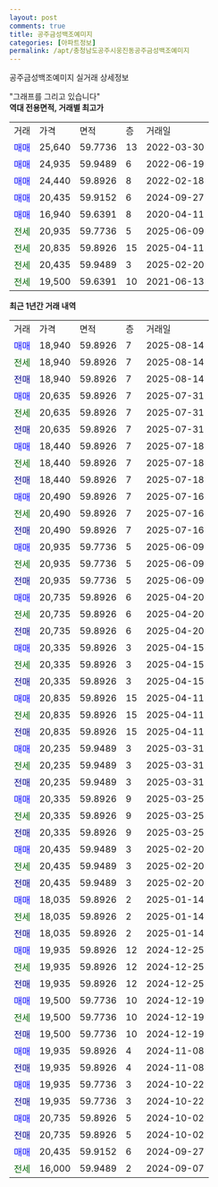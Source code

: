 ```yaml
---
layout: post
comments: true
title: 공주금성백조예미지
categories: [아파트정보]
permalink: /apt/충청남도공주시웅진동공주금성백조예미지
---
```


공주금성백조예미지 실거래 상세정보

<script type="text/javascript">
  google.charts.load('current', {'packages':['line', 'corechart']});
  google.charts.setOnLoadCallback(drawChart);

  function drawChart() {
    var data = new google.visualization.DataTable();
    data.addColumn('date', '거래일');
    data.addColumn('number', "매매");
    data.addColumn('number', "전세");
    data.addColumn('number', "전매");

    data.addRows([[new Date(Date.parse("2025-08-14")), 18940, null, null], [new Date(Date.parse("2025-08-14")), null, 18940, null], [new Date(Date.parse("2025-08-14")), null, null, 18940], [new Date(Date.parse("2025-07-31")), 20635, null, null], [new Date(Date.parse("2025-07-31")), null, 20635, null], [new Date(Date.parse("2025-07-31")), null, null, 20635], [new Date(Date.parse("2025-07-18")), 18440, null, null], [new Date(Date.parse("2025-07-18")), null, 18440, null], [new Date(Date.parse("2025-07-18")), null, null, 18440], [new Date(Date.parse("2025-07-16")), 20490, null, null], [new Date(Date.parse("2025-07-16")), null, 20490, null], [new Date(Date.parse("2025-07-16")), null, null, 20490], [new Date(Date.parse("2025-06-09")), 20935, null, null], [new Date(Date.parse("2025-06-09")), null, 20935, null], [new Date(Date.parse("2025-06-09")), null, null, 20935], [new Date(Date.parse("2025-04-20")), 20735, null, null], [new Date(Date.parse("2025-04-20")), null, 20735, null], [new Date(Date.parse("2025-04-20")), null, null, 20735], [new Date(Date.parse("2025-04-15")), 20335, null, null], [new Date(Date.parse("2025-04-15")), null, 20335, null], [new Date(Date.parse("2025-04-15")), null, null, 20335], [new Date(Date.parse("2025-04-11")), 20835, null, null], [new Date(Date.parse("2025-04-11")), null, 20835, null], [new Date(Date.parse("2025-04-11")), null, null, 20835], [new Date(Date.parse("2025-03-31")), 20235, null, null], [new Date(Date.parse("2025-03-31")), null, 20235, null], [new Date(Date.parse("2025-03-31")), null, null, 20235], [new Date(Date.parse("2025-03-25")), 20335, null, null], [new Date(Date.parse("2025-03-25")), null, 20335, null], [new Date(Date.parse("2025-03-25")), null, null, 20335], [new Date(Date.parse("2025-02-20")), 20435, null, null], [new Date(Date.parse("2025-02-20")), null, 20435, null], [new Date(Date.parse("2025-02-20")), null, null, 20435], [new Date(Date.parse("2025-01-14")), 18035, null, null], [new Date(Date.parse("2025-01-14")), null, 18035, null], [new Date(Date.parse("2025-01-14")), null, null, 18035], [new Date(Date.parse("2024-12-25")), 19935, null, null], [new Date(Date.parse("2024-12-25")), null, 19935, null], [new Date(Date.parse("2024-12-25")), null, null, 19935], [new Date(Date.parse("2024-12-19")), 19500, null, null], [new Date(Date.parse("2024-12-19")), null, 19500, null], [new Date(Date.parse("2024-12-19")), null, null, 19500], [new Date(Date.parse("2024-11-08")), 19935, null, null], [new Date(Date.parse("2024-11-08")), null, null, 19935], [new Date(Date.parse("2024-10-22")), 19935, null, null], [new Date(Date.parse("2024-10-22")), null, null, 19935], [new Date(Date.parse("2024-10-02")), 20735, null, null], [new Date(Date.parse("2024-10-02")), null, null, 20735], [new Date(Date.parse("2024-09-27")), 20435, null, null], [new Date(Date.parse("2024-09-07")), null, 16000, null]]);

    var options = {
      hAxis: {
        format: 'yyyy/MM/dd'
      },    
      lineWidth: 0,
      pointsVisible: true,    
      title: '최근 1년간 유형별 실거래가 분포',
      legend: { position: 'bottom' }
    };

    var formatter = new google.visualization.NumberFormat({pattern:'###,###'} );
    formatter.format(data, 1);
    formatter.format(data, 2);
    
    setTimeout(function() {
        var chart = new google.visualization.LineChart(document.getElementById('columnchart_material'));
        chart.draw(data, (options));
        document.getElementById('loading').style.display = 'none';
    }, 200);
  }
</script>


<div id="loading" style="z-index:20; display: block; margin-left: 0px">"그래프를 그리고 있습니다"</div>
<div id="columnchart_material" style="width: 95%; margin-left: 0px; display: block"></div>
<!-- contents start -->
<b>역대 전용면적, 거래별 최고가</b>
<table class="sortable">
    <tr>
      <td>거래</td>
      <td>가격</td>
      <td>면적</td>
      <td>층</td>
      <td>거래일</td>
    </tr>
        <tr>
          <td><a style="color: blue">매매</a></td>
          <td>25,640</td>
          <td>59.7736</td>
          <td>13</td>
          <td>2022-03-30</td>
        </tr>            <tr>
          <td><a style="color: blue">매매</a></td>
          <td>24,935</td>
          <td>59.9489</td>
          <td>6</td>
          <td>2022-06-19</td>
        </tr>            <tr>
          <td><a style="color: blue">매매</a></td>
          <td>24,440</td>
          <td>59.8926</td>
          <td>8</td>
          <td>2022-02-18</td>
        </tr>            <tr>
          <td><a style="color: blue">매매</a></td>
          <td>20,435</td>
          <td>59.9152</td>
          <td>6</td>
          <td>2024-09-27</td>
        </tr>            <tr>
          <td><a style="color: blue">매매</a></td>
          <td>16,940</td>
          <td>59.6391</td>
          <td>8</td>
          <td>2020-04-11</td>
        </tr>        
        <tr>
              <td><a style="color: darkgreen">전세</a></td>
              <td>20,935</td>
              <td>59.7736</td>
              <td>5</td>
              <td>2025-06-09</td>
            </tr>            <tr>
              <td><a style="color: darkgreen">전세</a></td>
              <td>20,835</td>
              <td>59.8926</td>
              <td>15</td>
              <td>2025-04-11</td>
            </tr>            <tr>
              <td><a style="color: darkgreen">전세</a></td>
              <td>20,435</td>
              <td>59.9489</td>
              <td>3</td>
              <td>2025-02-20</td>
            </tr>            <tr>
              <td><a style="color: darkgreen">전세</a></td>
              <td>19,500</td>
              <td>59.6391</td>
              <td>10</td>
              <td>2021-06-13</td>
            </tr>        
    
</table>

<b>최근 1년간 거래 내역</b>

<table class="sortable">
    <tr>
      <td>거래</td>
      <td>가격</td>
      <td>면적</td>
      <td>층</td>
      <td>거래일</td>
    </tr>
    <tr>
      <td><a style="color: blue">매매</a></td>
      <td>18,940</td>
      <td>59.8926</td>
      <td>7</td>
      <td>2025-08-14</td>
    </tr>          <tr>
      <td><a style="color: darkgreen">전세</a></td>
      <td>18,940</td>
      <td>59.8926</td>
      <td>7</td>
      <td>2025-08-14</td>
    </tr>          <tr>
      <td><a style="color: darkblue">전매</a></td>
      <td>18,940</td>
      <td>59.8926</td>
      <td>7</td>
      <td>2025-08-14</td>
    </tr>          <tr>
      <td><a style="color: blue">매매</a></td>
      <td>20,635</td>
      <td>59.8926</td>
      <td>7</td>
      <td>2025-07-31</td>
    </tr>          <tr>
      <td><a style="color: darkgreen">전세</a></td>
      <td>20,635</td>
      <td>59.8926</td>
      <td>7</td>
      <td>2025-07-31</td>
    </tr>          <tr>
      <td><a style="color: darkblue">전매</a></td>
      <td>20,635</td>
      <td>59.8926</td>
      <td>7</td>
      <td>2025-07-31</td>
    </tr>          <tr>
      <td><a style="color: blue">매매</a></td>
      <td>18,440</td>
      <td>59.8926</td>
      <td>7</td>
      <td>2025-07-18</td>
    </tr>          <tr>
      <td><a style="color: darkgreen">전세</a></td>
      <td>18,440</td>
      <td>59.8926</td>
      <td>7</td>
      <td>2025-07-18</td>
    </tr>          <tr>
      <td><a style="color: darkblue">전매</a></td>
      <td>18,440</td>
      <td>59.8926</td>
      <td>7</td>
      <td>2025-07-18</td>
    </tr>          <tr>
      <td><a style="color: blue">매매</a></td>
      <td>20,490</td>
      <td>59.8926</td>
      <td>7</td>
      <td>2025-07-16</td>
    </tr>          <tr>
      <td><a style="color: darkgreen">전세</a></td>
      <td>20,490</td>
      <td>59.8926</td>
      <td>7</td>
      <td>2025-07-16</td>
    </tr>          <tr>
      <td><a style="color: darkblue">전매</a></td>
      <td>20,490</td>
      <td>59.8926</td>
      <td>7</td>
      <td>2025-07-16</td>
    </tr>          <tr>
      <td><a style="color: blue">매매</a></td>
      <td>20,935</td>
      <td>59.7736</td>
      <td>5</td>
      <td>2025-06-09</td>
    </tr>          <tr>
      <td><a style="color: darkgreen">전세</a></td>
      <td>20,935</td>
      <td>59.7736</td>
      <td>5</td>
      <td>2025-06-09</td>
    </tr>          <tr>
      <td><a style="color: darkblue">전매</a></td>
      <td>20,935</td>
      <td>59.7736</td>
      <td>5</td>
      <td>2025-06-09</td>
    </tr>          <tr>
      <td><a style="color: blue">매매</a></td>
      <td>20,735</td>
      <td>59.8926</td>
      <td>6</td>
      <td>2025-04-20</td>
    </tr>          <tr>
      <td><a style="color: darkgreen">전세</a></td>
      <td>20,735</td>
      <td>59.8926</td>
      <td>6</td>
      <td>2025-04-20</td>
    </tr>          <tr>
      <td><a style="color: darkblue">전매</a></td>
      <td>20,735</td>
      <td>59.8926</td>
      <td>6</td>
      <td>2025-04-20</td>
    </tr>          <tr>
      <td><a style="color: blue">매매</a></td>
      <td>20,335</td>
      <td>59.8926</td>
      <td>3</td>
      <td>2025-04-15</td>
    </tr>          <tr>
      <td><a style="color: darkgreen">전세</a></td>
      <td>20,335</td>
      <td>59.8926</td>
      <td>3</td>
      <td>2025-04-15</td>
    </tr>          <tr>
      <td><a style="color: darkblue">전매</a></td>
      <td>20,335</td>
      <td>59.8926</td>
      <td>3</td>
      <td>2025-04-15</td>
    </tr>          <tr>
      <td><a style="color: blue">매매</a></td>
      <td>20,835</td>
      <td>59.8926</td>
      <td>15</td>
      <td>2025-04-11</td>
    </tr>          <tr>
      <td><a style="color: darkgreen">전세</a></td>
      <td>20,835</td>
      <td>59.8926</td>
      <td>15</td>
      <td>2025-04-11</td>
    </tr>          <tr>
      <td><a style="color: darkblue">전매</a></td>
      <td>20,835</td>
      <td>59.8926</td>
      <td>15</td>
      <td>2025-04-11</td>
    </tr>          <tr>
      <td><a style="color: blue">매매</a></td>
      <td>20,235</td>
      <td>59.9489</td>
      <td>3</td>
      <td>2025-03-31</td>
    </tr>          <tr>
      <td><a style="color: darkgreen">전세</a></td>
      <td>20,235</td>
      <td>59.9489</td>
      <td>3</td>
      <td>2025-03-31</td>
    </tr>          <tr>
      <td><a style="color: darkblue">전매</a></td>
      <td>20,235</td>
      <td>59.9489</td>
      <td>3</td>
      <td>2025-03-31</td>
    </tr>          <tr>
      <td><a style="color: blue">매매</a></td>
      <td>20,335</td>
      <td>59.8926</td>
      <td>9</td>
      <td>2025-03-25</td>
    </tr>          <tr>
      <td><a style="color: darkgreen">전세</a></td>
      <td>20,335</td>
      <td>59.8926</td>
      <td>9</td>
      <td>2025-03-25</td>
    </tr>          <tr>
      <td><a style="color: darkblue">전매</a></td>
      <td>20,335</td>
      <td>59.8926</td>
      <td>9</td>
      <td>2025-03-25</td>
    </tr>          <tr>
      <td><a style="color: blue">매매</a></td>
      <td>20,435</td>
      <td>59.9489</td>
      <td>3</td>
      <td>2025-02-20</td>
    </tr>          <tr>
      <td><a style="color: darkgreen">전세</a></td>
      <td>20,435</td>
      <td>59.9489</td>
      <td>3</td>
      <td>2025-02-20</td>
    </tr>          <tr>
      <td><a style="color: darkblue">전매</a></td>
      <td>20,435</td>
      <td>59.9489</td>
      <td>3</td>
      <td>2025-02-20</td>
    </tr>          <tr>
      <td><a style="color: blue">매매</a></td>
      <td>18,035</td>
      <td>59.8926</td>
      <td>2</td>
      <td>2025-01-14</td>
    </tr>          <tr>
      <td><a style="color: darkgreen">전세</a></td>
      <td>18,035</td>
      <td>59.8926</td>
      <td>2</td>
      <td>2025-01-14</td>
    </tr>          <tr>
      <td><a style="color: darkblue">전매</a></td>
      <td>18,035</td>
      <td>59.8926</td>
      <td>2</td>
      <td>2025-01-14</td>
    </tr>          <tr>
      <td><a style="color: blue">매매</a></td>
      <td>19,935</td>
      <td>59.8926</td>
      <td>12</td>
      <td>2024-12-25</td>
    </tr>          <tr>
      <td><a style="color: darkgreen">전세</a></td>
      <td>19,935</td>
      <td>59.8926</td>
      <td>12</td>
      <td>2024-12-25</td>
    </tr>          <tr>
      <td><a style="color: darkblue">전매</a></td>
      <td>19,935</td>
      <td>59.8926</td>
      <td>12</td>
      <td>2024-12-25</td>
    </tr>          <tr>
      <td><a style="color: blue">매매</a></td>
      <td>19,500</td>
      <td>59.7736</td>
      <td>10</td>
      <td>2024-12-19</td>
    </tr>          <tr>
      <td><a style="color: darkgreen">전세</a></td>
      <td>19,500</td>
      <td>59.7736</td>
      <td>10</td>
      <td>2024-12-19</td>
    </tr>          <tr>
      <td><a style="color: darkblue">전매</a></td>
      <td>19,500</td>
      <td>59.7736</td>
      <td>10</td>
      <td>2024-12-19</td>
    </tr>          <tr>
      <td><a style="color: blue">매매</a></td>
      <td>19,935</td>
      <td>59.8926</td>
      <td>4</td>
      <td>2024-11-08</td>
    </tr>          <tr>
      <td><a style="color: darkblue">전매</a></td>
      <td>19,935</td>
      <td>59.8926</td>
      <td>4</td>
      <td>2024-11-08</td>
    </tr>          <tr>
      <td><a style="color: blue">매매</a></td>
      <td>19,935</td>
      <td>59.7736</td>
      <td>3</td>
      <td>2024-10-22</td>
    </tr>          <tr>
      <td><a style="color: darkblue">전매</a></td>
      <td>19,935</td>
      <td>59.7736</td>
      <td>3</td>
      <td>2024-10-22</td>
    </tr>          <tr>
      <td><a style="color: blue">매매</a></td>
      <td>20,735</td>
      <td>59.8926</td>
      <td>5</td>
      <td>2024-10-02</td>
    </tr>          <tr>
      <td><a style="color: darkblue">전매</a></td>
      <td>20,735</td>
      <td>59.8926</td>
      <td>5</td>
      <td>2024-10-02</td>
    </tr>          <tr>
      <td><a style="color: blue">매매</a></td>
      <td>20,435</td>
      <td>59.9152</td>
      <td>6</td>
      <td>2024-09-27</td>
    </tr>          <tr>
      <td><a style="color: darkgreen">전세</a></td>
      <td>16,000</td>
      <td>59.9489</td>
      <td>2</td>
      <td>2024-09-07</td>
    </tr>      </table>
<!-- contents end -->    

